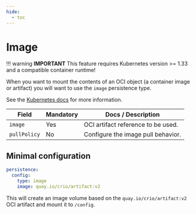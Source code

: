 ```yaml
---
hide:
  - toc
---
```


# Image

!!! warning
**IMPORTANT** This feature requires Kubernetes version >= 1.33 and a compatible container runtime!

When you want to mount the contents of an OCI object (a container image or artifact)
you will want to use the `image` persistence type.

See the [Kubernetes docs](https://kubernetes.io/docs/concepts/storage/volumes/#image)
for more information.

| Field        | Mandatory | Docs / Description                 |
| ------------ | --------- | ---------------------------------- |
| `image`      | Yes       | OCI artifact reference to be used. |
| `pullPolicy` | No        | Configure the image pull behavior. |

## Minimal configuration

```yaml
persistence:
  config:
    type: image
    image: quay.io/crio/artifact:v2
```

This will create an image volume based on the `quay.io/crio/artifact:v2` OCI artifact and mount it to `/config`.
